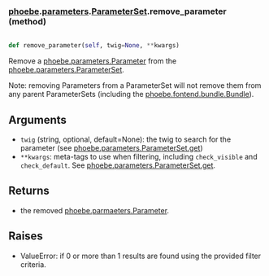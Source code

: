 ### [phoebe](phoebe.md).[parameters](phoebe.parameters.md).[ParameterSet](phoebe.parameters.ParameterSet.md).remove_parameter (method)


```py

def remove_parameter(self, twig=None, **kwargs)

```



Remove a [phoebe.parameters.Parameter](phoebe.parameters.Parameter.md) from the
[phoebe.parameters.ParameterSet](phoebe.parameters.ParameterSet.md).

Note: removing Parameters from a ParameterSet will not remove
them from any parent ParameterSets
(including the [phoebe.fontend.bundle.Bundle](phoebe.fontend.bundle.Bundle.md)).

Arguments
--------
* `twig` (string, optional, default=None): the twig to search for the
    parameter (see [phoebe.parameters.ParameterSet.get](phoebe.parameters.ParameterSet.get.md))
* `**kwargs`: meta-tags to use when filtering, including `check_visible` and
    `check_default`.  See [phoebe.parameters.ParameterSet.get](phoebe.parameters.ParameterSet.get.md).

Returns
-----------
* the removed [phoebe.parmaeters.Parameter](phoebe.parmaeters.Parameter.md).

Raises
------
* ValueError: if 0 or more than 1 results are found using the
        provided filter criteria.

